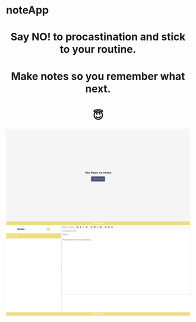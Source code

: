 # noteApp
<h1 align="center"> Say NO! to procastination and stick to your routine.</h1>
<h1 align="center"> Make notes so you remember what next.</h1>
<h1 align="center">&#128519;</h1>
<img align="center" src="readme-image/banner-noNotes.png"/>
<img align="center" src="readme-image/banner-Notes.png"/>
